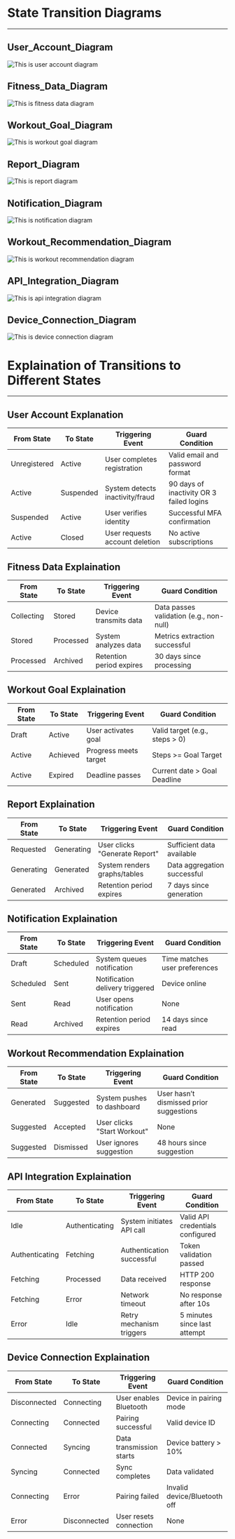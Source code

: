 # State Transition Diagrams
___
## User_Account_Diagram
![This is user account diagram](User-state-transition-diagram.png)
## Fitness_Data_Diagram
![This is fitness data diagram](Fitness-Data-State-transition.png)
## Workout_Goal_Diagram
![This is workout goal diagram](Work-out-Goal-State-transition.png)
## Report_Diagram
![This is report diagram](Report-State-Transition.png)
## Notification_Diagram
![This is notification diagram](Notification-State-Transition.png)
## Workout_Recommendation_Diagram
![This is workout recommendation diagram](Workout-Recomm-State-Transition.png)
## API_Integration_Diagram
![This is api integration diagram](APi-Integration-State-Transition.png)
## Device_Connection_Diagram
![This is device connection diagram](Device-Connection-State-Transition.png)

# Explaination of Transitions to Different States
___
## User Account Explanation
|From State|To State|Triggering Event|Guard Condition|
|---|---|---|---|
|Unregistered|Active|User completes registration|Valid email and password format|
|Active|Suspended|System detects inactivity/fraud|90 days of inactivity OR 3 failed logins|
|Suspended|Active|User verifies identity|Successful MFA confirmation|
|Active|Closed|User requests account deletion|No active subscriptions|

## Fitness Data Explaination
|From State|To State|Triggering Event|Guard Condition|
|---|---|---|---|
|Collecting|Stored|Device transmits data|Data passes validation (e.g., non-null)|
|Stored|Processed|System analyzes data|Metrics extraction successful|
|Processed|Archived|Retention period expires|30 days since processing|

## Workout Goal Explaination
|From State|To State|Triggering Event|Guard Condition|
|---|---|---|---|
|Draft|Active|User activates goal|Valid target (e.g., steps > 0)|
|Active|Achieved|Progress meets target|Steps >= Goal Target|
|Active|Expired|Deadline passes|Current date > Goal Deadline|

## Report Explaination
|From State|To State|Triggering Event|Guard Condition|
|---|---|---|---|
|Requested|Generating|User clicks "Generate Report"|Sufficient data available|
|Generating|Generated|System renders graphs/tables|Data aggregation successful|
|Generated|Archived|Retention period expires|7 days since generation|

## Notification Explaination
|From State|To State|Triggering Event|Guard Condition|
|---|---|---|---|
|Draft|Scheduled|System queues notification|Time matches user preferences|
|Scheduled|Sent|Notification delivery triggered|Device online|
|Sent|Read|User opens notification|None|
|Read|Archived|Retention period expires|14 days since read|

## Workout Recommendation Explaination
|From State|To State|Triggering Event|Guard Condition|
|---|---|---|---|
|Generated|Suggested|System pushes to dashboard|User hasn’t dismissed prior suggestions|
|Suggested|Accepted|User clicks "Start Workout"|None|
|Suggested|Dismissed|User ignores suggestion|48 hours since suggestion|

## API Integration Explaination
|From State|To State|Triggering Event|Guard Condition|
|---|---|---|---|
|Idle|Authenticating|System initiates API call|Valid API credentials configured|
|Authenticating|Fetching|Authentication successful|Token validation passed|
|Fetching|Processed|Data received|HTTP 200 response|
|Fetching|Error|Network timeout|No response after 10s|
|Error|Idle|Retry mechanism triggers|5 minutes since last attempt|


## Device Connection Explaination
|From State|To State|Triggering Event|Guard Condition|
|---|---|---|---|
|Disconnected|Connecting|User enables Bluetooth|Device in pairing mode|
|Connecting|Connected|Pairing successful|Valid device ID|
|Connected|Syncing|Data transmission starts|Device battery > 10%|
|Syncing|Connected|Sync completes|Data validated|
|Connecting|Error|Pairing failed|Invalid device/Bluetooth off|
|Error|Disconnected|User resets connection|None|